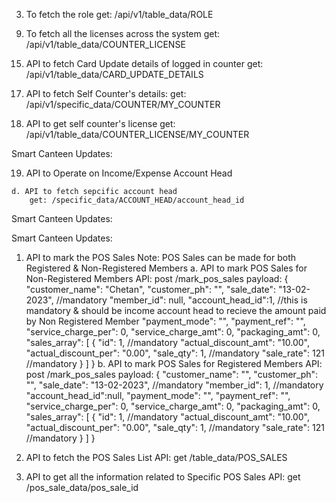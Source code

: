 <!-- Smart Canteen Updates:

 1. API to operate on Canteen Data
    Note: Register only one Canteen into the system
    a. To register new Canteen
        post: /api/v1/canteen_ops/insert
        payload: {
            "canteen_name":"canteen_name",
            "address":"address",
            "registered_on":"27-01-2023",
            "contact_person":"contacat_person",
            "contact_number":"contacta_sumber",
            "email": "emaisla",
            "gst_no":"gst_no" //non-mandatory
        }
    
    b. To update the canteen
        post: /api/v1/canteen_ops/update
        payload: {
            "canteen_id: 1
            "canteen_name":"canteen_name",
            "address":"address",
            "registered_on":"27-01-2023",
            "contact_person":"contacat_person",
            "contact_number":"contacta_sumber",
            "email": "emaisla",
            "gst_no":"gst_no" //non-mandatory
        } 

 2. To fetch registered canteen
    get: /api/v1/table_data/CANTEEN -->

3. To fetch the role
    get: /api/v1/table_data/ROLE

<!-- 4. API to operate on Counter Data //Done
    a. To register a new Counter
        post: /api/v1/counter_ops/insert
        payload: {
            "school_name": "new school name",
            "counter_name": "new counter name",
            "counter_address": "new counter address",
            "contact_person": "new_newperason",
            "contact_number": "new_newphasaaphph",
            "email": "new_newraamaaeailss@gmail.com",
            "role_id": 1
        }

    b. To update the counter data //Done
        post: /api/v1/counter_ops/update
        payload: {
            "school_name": "new school name",
            "counter_name": "new counter name",
            "counter_address": "new counter address",
            "contact_person": "new_newperason",
            "contact_number": "new_newphasaaphph",
            "email": "new_newraamaaeailss@gmail.com",
            "role_id": 1,
            "counter_id":1
        } 

5. To fetch the counters //Done
    get: /api/v1/table_data/COUNTER

6. To fetch specific counter //Done
    get: /api/v1/specific_data/COUNTER/counter_id

7. Assign license to a counter //Done
    post: /api/v1/license_ops/insert
    payload: {
        "counter_id":1,
        "license_start_date":"29-01-2023",
        "no_of_days":365
    }

8. To fetch the assigned license to a specific counter //Done
    get: /api/v1/specific_data/COUNTER_LICENSE/counter_id -->

9. To fetch all the licenses across the system
    get: /api/v1/table_data/COUNTER_LICENSE
    

<!-- To be implemented on GUI: 

 10. To login
    post: /api/v1/user_login
    payload: {
        "username":"counter1@canteen.com",
        "password":"counter1@canteen.com"
    } 

 11. To fetch Member type
    get: /api/v1/table_data/MEMBER_TYPE 

 12. Member Operations: To operate on Member Data
    a. To insert new Member:
        post: /api/v1/member_ops/insert
        payload: {
        "counter_id": 1,
        "member_data":[
            {
                "card_number":"74475537390123",
                "full_name" :"full_name",
                "gender" :"gender",
                "phone_number" :"newphone_number", //non-madatory
                "parents_ph" :"newparents_ph",
                "dob" :"30-01-1998",
                "email" :"email@gmail.com", //non-madatory
                "class_name" :"new_class_name", //non-madatory
                "division_name" :"new_division_name", //non-madatory
                "hostel_details" :"new_hostel_details", //non-madatory
                "member_type_id" :1,
                "address" :"new address", //non-madatory
                "opening_balance" :0
            },
            {
                "card_number":"74475537390123",
                "full_name" :"1full_name",
                "gender" :"1gender",
                "phone_number" :"newphone_number", //non-madatory
                "parents_ph" :"newparents_ph",
                "dob" :"30-01-1998",
                "email" :"email@gmail.com", //non-madatory
                "class_name" :"new_class_name", //non-madatory
                "division_name" :"new_division_name", //non-madatory
                "hostel_details" :"new_hostel_details", //non-madatory
                "member_type_id" :1,
                "address" :"new address", //non-madatory
                "opening_balance" :1
            }
        ]
    }
    
    b. To update Member:
        post: /api/v1/member_ops/update
        payload: {
            "member_id":4,
            "full_name" :"newfull_name",
            "gender" :"newgender",
            "phone_number" :"newphone_number", //non-madatory
            "parents_ph" :"newparents_ph",
            "dob" :"30-01-1998",
            "email" :"email@gmail.com", //non-madatory
            "class_name" :"new_class_name", //non-madatory
            "division_name" :"new_division_name", //non-madatory
            "hostel_details" :"new_hostel_details", //non-madatory
            "member_type_id" :1,
            "address" :"new address" //non-madatory
        } 
 
    c. To update the card number
        post: /card_update
        payload : {
            "member_id":1,
            "card_number":"New Card Number",
            "reason": "Card Lost"
        } 
        
         d. To delete Member:
        post: /api/v1/member_ops/delete
        payload:{
            "member_id":4
        }

 13. API to fetch Specific Member data:
    get: /api/v1/specific_data/MEMBER/member_id

14. API to fetch Card Update details of specific member
    get: /api/v1/table_data/CARD_UPDATE_DETAILS/member_id -->

15. API to fetch Card Update details of logged in counter
    get: /api/v1/table_data/CARD_UPDATE_DETAILS

<!-- 16. API to fetch all the members in the Counter:
        get: /api/v1/table_data/MEMBER -->

17. API to fetch Self Counter's details:
    get: /api/v1/specific_data/COUNTER/MY_COUNTER

18. API to get self counter's license
    get: /api/v1/table_data/COUNTER_LICENSE/MY_COUNTER

Smart Canteen Updates:

19. API to Operate on Income/Expense Account Head
   <!--  a. To create new Account Head
        post: /account_head_ops/insert
        payload:{
                    "account_name":"SBAAI BANK",
                    "opening_balance" : 100,
                    "isExpenseHead" : 0
                }
    
    b. To update Account Head Name
        post: /account_head_ops/update
        payload:{
                    "account_head_id" : 1,
                    "account_name":"SBAAI BANK"
                } 
    
    c. To delete account head
        post: /account_head_ops/delete
        payload:{
            "account_head_id" : 1,
        } 
    20. API to fetch Account head details
     a. API to fetch all account heads
        get: /table_data/ACCOUNT_HEAD

    b. API to fetch only Income account head
        get: /table_data/INCOME_ACCOUNT_HEAD
    
    c. API to fetch only Expense account head
        get: /table_data/EXPENSE_ACCOUNT_HEAD -->
    
    d. API to fetch sepcific account head
        get: /specific_data/ACCOUNT_HEAD/account_head_id

<!-- 21. API to Operate on Transactions
    a. To refill member's wallet balance
        post: /transaction_ops/MEMBER_WALLET_REFILL
        payload: {
                    "member_id" : 1,
                    "txn_amount" : 100,
                    "txn_date" : "04-02-2023",
                    "txn_discount" : 0, //non-mandatory
                    "payment_mode" : "Mode",
                    "payment_ref" : "Payment Ref", //non-mandatory
                    "user_comments" : "user comments", //non-mandatory
                    "account_head_id" : 3 //this should be income account head
                }
    
    b. To take amount credit to income account head
        post: /transaction_ops/ACC_HEAD_INCOME_CREDIT
        payload: {
                    "txn_amount" : 100,
                    "txn_date" : "04-02-2023",
                    "txn_discount" : 0, //non-mandatory
                    "payment_mode" : "Mode",
                    "payment_ref" : "Payment Ref",
                    "user_comments" : "user comments",
                    "account_head_id" : 3
                }
    
    c. To transfer the amount from income account to expense account, i.e. Expense Entry
        post: /transaction_ops/EXPENSE_ENTRY
        payload: {
                    "source_head_id": 3,
                    "destination_head_id": 2,
                    "txn_amount" : 100,
                    "txn_date" : "04-02-2023",
                    "txn_discount" : 0, //non-mandatory
                    "payment_mode" : "Mode",
                    "payment_ref" : "Payment Ref",
                    "user_comments" : "user comments"  
                } -->

Smart Canteen Updates:

<!-- 1. API to retrieve member information by card number
    get: specific_data/MEMBER_DATA/card_number -->

<!-- 2. Retrieving transaction data
    a. Member related transaction
        API: post /transaction_data/MEMBER_TRANSACTIONS
        payload: {
            "member_id":1,
            "start_date":"04-02-2023",
            "end_date":"07-02-2023"
        }
    b. Account related transactions
        API: /transaction_data/ACCOUNT_HEAD_TRANSACTIONS
        payload: {
            "account_head_id":1,
            "start_date":"04-02-2023",
            "end_date":"07-02-2023"
        }
    c. API to fetch all the transactions
        API: /transaction_data/ALL_TRANSACTIONS
        payload: {
            "start_date":"04-02-2023",
            "end_date":"07-02-2023"
        }
    Note:
        1. All three parameters in payload are non-mandatory (Consider this note for 2.a, 2.b, 2.c)
        2. Remove date filters to receive all transactions for Member/Account/All transactions (Consider this note for 2.a, 2.b, 2.c)
        3. Remove ID filters to receive the transactions within date irrespective of member/account head (Consider this note for 2.a & 2.b) -->

<!-- 1. API to operate on different items options:{UOM, GST_SLAB, POS_MAIN_CATEGORY}, operation:{insert, update, delete}
    API: post /item_ops/options/operation
    payload:{
        "item_name":"15",
        "item_id":2, // mandatory to update & delete
        "counter_id":3 //non-mandatory
    }

2. API to fetch different items
    API: get /table_data/{UOM, GST_SLAB, POS_PARTICULAR, POS_MAIN_CATEGORY}

3. API to fetch specific data items
    API: get /specific_data/{UOM, GST_SLAB, POS_PARTICULAR, POS_MAIN_CATEGORY}/item_id

4. To operate on POS Particular
    a. API to insert new POS Particular
        API: post /pos_particular_ops/insert
        payload:{
            "name"             : "naaame", //mandatory
            "uom_id"           : 1, //mandatory
            "hsn_code"         : "hsn_code",
            "gst_slab_id"      : 1,
            "discount_amt"     : 0,
            "discount_per"     : 1,
            "isExclusiveGst"   : 1,
            "rate"             : 12, //mandatory
            "main_category_id" : 1,
            "counter_id"       : 1
        }

    b. API to update POS Particular
        API: post /pos_particular/update
        payload:{
            "id"               : 4, //mandatory
            "name"             : "naaame", //mandatory
            "uom_id"           : 1, //mandatory
            "hsn_code"         : "hsn_code",
            "gst_slab_id"      : 1,
            "discount_amt"     : 0,
            "discount_per"     : 1,
            "isExclusiveGst"   : 1,
            "rate"             : 12, //mandatory
            "main_category_id" : 1,
            "counter_id"       : 1
        }

5. To fetch POS Particular
    a. API to fetch All particulars
        API: get /table_data/POS_PARTICULAR
    
    b. API to fetch specific particular data
        API: get /specific_data/POS_PARTICULAR/particular_id -->

Smart Canteen Updates:

1. API to mark the POS Sales
    Note: POS Sales can be made for both Registered & Non-Registered Members
    a. API to mark POS Sales for Non-Registered Members
        API: post /mark_pos_sales
            payload: {
                        "customer_name": "Chetan",
                        "customer_ph": "",
                        "sale_date": "13-02-2023", //mandatory
                        "member_id": null,
                        "account_head_id":1, //this is mandatory & should be income account head to recieve the amount paid by Non Registered Member
                        "payment_mode": "",
                        "payment_ref": "",
                        "service_charge_per": 0,
                        "service_charge_amt": 0,
                        "packaging_amt": 0,
                        "sales_array": [
                            {
                                "id": 1, //mandatory
                                "actual_discount_amt": "10.00",
                                "actual_discount_per": "0.00",
                                "sale_qty": 1, //mandatory
                                "sale_rate": 121 //mandatory
                            }
                        ]
                    }
    b. API to mark POS Sales for Registered Members
        API: post /mark_pos_sales
            payload: {
                        "customer_name": "",
                        "customer_ph": "",
                        "sale_date": "13-02-2023", //mandatory
                        "member_id": 1, //mandatory
                        "account_head_id":null,
                        "payment_mode": "",
                        "payment_ref": "",
                        "service_charge_per": 0,
                        "service_charge_amt": 0,
                        "packaging_amt": 0,
                        "sales_array": [
                            {
                                "id": 1, //mandatory
                                "actual_discount_amt": "10.00",
                                "actual_discount_per": "0.00",
                                "sale_qty": 1, //mandatory
                                "sale_rate": 121 //mandatory
                            }
                        ]
                    }

2. API to fetch the POS Sales List
    API: get /table_data/POS_SALES

3. API to get all the information related to Specific POS Sales
    API: get /pos_sale_data/pos_sale_id
